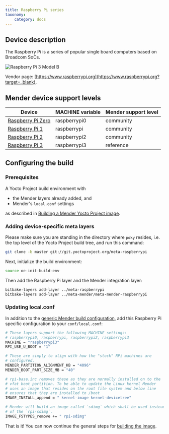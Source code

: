 ```yaml
---
title: Raspberry Pi series
taxonomy:
    category: docs
---
```


## Device description

The Raspberry Pi is a series of popular single board computers
based on Broadcom SoCs.

![Raspberry Pi 3 Model B](Raspberry-Pi-3-Flat-Top.jpg?lightbox&resize=400,200)


Vendor page: [https://www.raspberrypi.org](https://www.raspberrypi.org?target=_blank).


## Mender device support levels


| Device            | MACHINE variable | Mender support level |
|-------------------|------------------|----------------------|
| [Raspberry Pi Zero](https://www.raspberrypi.org/products/raspberry-pi-zero?target=_blank)      | raspberrypi0  | community |
| [Raspberry Pi 1](https://www.raspberrypi.org/products/raspberry-pi-1-model-b?target=_blank)    | raspberrypi   | community |
| [Raspberry Pi 2](https://www.raspberrypi.org/products/raspberry-pi-2-model-b?target=_blank)    | raspberrypi2  | community |
| [Raspberry Pi 3](https://www.raspberrypi.org/products/raspberry-pi-3-model-b?target=_blank)    | raspberrypi3  | reference |


## Configuring the build

### Prerequisites

A Yocto Project build environment with

* the Mender layers already added, and
* Mender's `local.conf` settings

as described in [Building a Mender Yocto Project image](../../artifacts/building-mender-yocto-image).


### Adding device-specific meta layers

Please make sure you are standing in the directory where `poky` resides, i.e. the top level of the Yocto Project build tree, and run this command:

```bash
git clone -b master git://git.yoctoproject.org/meta-raspberrypi
```

Next, initialize the build environment:

```bash
source oe-init-build-env
```

Then add the Raspberry Pi layer and the Mender integration layer:

```bash
bitbake-layers add-layer ../meta-raspberrypi
bitbake-layers add-layer ../meta-mender/meta-mender-raspberrypi
```

### Updating local.conf

In addition to the [generic Mender build configuration](../../artifacts/building-mender-yocto-image#configuring-the-build),
add this Raspberry Pi specific configuration to your `conf/local.conf`:

```bash
# These layers support the following MACHINE settings:
# raspberrypi0, raspberrypi, raspberrypi2, raspberrypi3
MACHINE = "raspberrypi3"
RPI_USE_U_BOOT = "1"

# These are simply to align with how the "stock" RPi machines are
# configured.
MENDER_PARTITION_ALIGNMENT_KB = "4096"
MENDER_BOOT_PART_SIZE_MB = "40"

# rpi-base.inc removes these as they are normally installed on to the
# vfat boot partition. To be able to update the Linux kernel Mender
# uses an image that resides on the root file system and below line
# ensures that they are installed to /boot
IMAGE_INSTALL_append = " kernel-image kernel-devicetree"

# Mender will build an image called `sdimg` which shall be used instead
# of the `rpi-sdimg`.
IMAGE_FSTYPES_remove += " rpi-sdimg"
```

That is it!
You can now continue the general steps for
[building the image](../../artifacts/building-mender-yocto-image#building-the-image).
